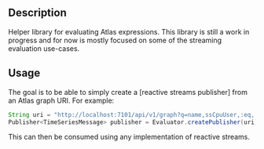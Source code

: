 ## Description

Helper library for evaluating Atlas expressions. This library is still a work in
progress and for now is mostly focused on some of the streaming evaluation use-cases.

## Usage

The goal is to be able to simply create a [reactive streams publisher] from an Atlas
graph URI. For example:

[publisher]: https://github.com/reactive-streams/reactive-streams-jvm#1-publisher-code

```java
String uri = "http://localhost:7101/api/v1/graph?q=name,ssCpuUser,:eq,:avg";
Publisher<TimeSeriesMessage> publisher = Evaluator.createPublisher(uri);
```

This can then be consumed using any implementation of reactive streams.